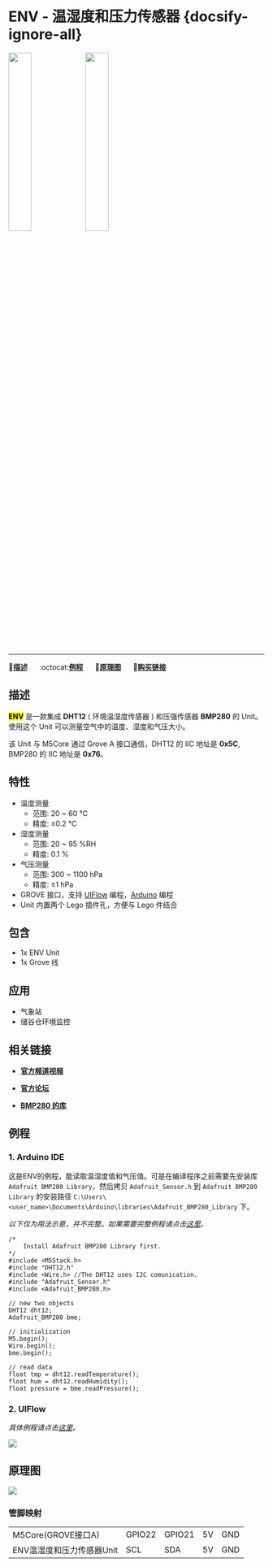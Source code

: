# ENV - 温湿度和压力传感器 {docsify-ignore-all}

<img src="assets/img/product_pics/unit/M5GO_Unit_env.png" width="30%" height="30%"><img src="assets/img/product_pics/unit/unit_env_grove_a.png" width="30%" height="30%">

***

:memo:**[描述](#描述)**&nbsp;&nbsp;&nbsp;&nbsp;&nbsp;&nbsp;:octocat:**[例程](#例程)**&nbsp;&nbsp;&nbsp;&nbsp;&nbsp;&nbsp;:electric_plug:**[原理图](#原理图)**&nbsp;&nbsp;&nbsp;&nbsp;&nbsp;&nbsp;🛒**[购买链接](https://item.taobao.com/item.htm?spm=a1z10.1-c.w4004-1172588101.29.f64c4476tugBw5&id=578200145474)**

## 描述

**<mark>ENV</mark>** 是一款集成 **DHT12** ( 环境温湿度传感器 ) 和压强传感器 **BMP280** 的 Unit。使用这个 Unit 可以测量空气中的温度、湿度和气压大小。

该 Unit 与 M5Core 通过 Grove A 接口通信，DHT12 的 IIC 地址是 **0x5C**, BMP280 的 IIC 地址是 **0x76**。

## 特性

-  温度测量
    - 范围: 20 ~ 60 ℃
    - 精度: ±0.2 ℃
-  湿度测量
    - 范围: 20 ~ 95 %RH
    - 精度: 0.1 %
-  气压测量
    - 范围: 300 ~ 1100 hPa
    - 精度: ±1 hPa
-  GROVE 接口，支持 [UIFlow](http://flow.m5stack.com) 编程，[Arduino](http://www.arduino.cc) 编程
-  Unit 内置两个 Lego 插件孔，方便与 Lego 件结合

## 包含

- 1x ENV Unit
- 1x Grove 线

## 应用

- 气象站
- 储谷仓环境监控

## 相关链接

- **[官方频道视频](https://i.youku.com/i/UNjE1ODA2MzE0OA==?spm=a2hzp.8253869.0.0)**

- **[官方论坛](http://forum.m5stack.com/)**

- **[BMP280 的库](https://github.com/adafruit/Adafruit_BMP280_Library)**

## 例程

### 1. Arduino IDE

这是ENV的例程，能读取温湿度值和气压值。可是在编译程序之前需要先安装库 `Adafruit BMP280 Library`，然后拷贝 `Adafruit_Sensor.h` 到 `Adafruit BMP280 Library` 的安装路径 `C:\Users\<user_name>\Documents\Arduino\libraries\Adafruit_BMP280_Library` 下。

*以下仅为用法示意，并不完整。如果需要完整例程请点击[这里](https://github.com/m5stack/M5Stack/tree/master/examples/Unit/ENV)。*

```arduino
/*
    Install Adafruit BMP280 Library first.
*/
#include <M5Stack.h>
#include "DHT12.h"
#include <Wire.h> //The DHT12 uses I2C comunication.
#include "Adafruit_Sensor.h"
#include <Adafruit_BMP280.h>

// new two objects
DHT12 dht12;
Adafruit_BMP280 bme;

// initialization
M5.begin();
Wire.begin();
bme.begin();

// read data
float tmp = dht12.readTemperature();
float hum = dht12.readHumidity();
float pressure = bme.readPressure();
```

<!-- ```arduino
#include <M5Stack.h>
#include "DHT12.h"
#include <Wire.h> //The DHT12 uses I2C comunication.
#include <Adafruit_Sensor.h>
#include <Adafruit_BMP280.h>
DHT12 dht12; //Preset scale CELSIUS and ID 0x5c.
Adafruit_BMP280 bme;

void setup() {
    M5.begin();
    Wire.begin();

    if (!bme.begin()){
      Serial.println("Could not find a valid BMP280 sensor, check wiring!");
      while (1);
    }
}

void loop() {
    float tmp = dht12.readTemperature();
    float hum = dht12.readHumidity();
    float pressure = bme.readPressure();
}
``` -->

### 2. UIFlow

*具体例程请点击[这里](https://github.com/m5stack/M5-ProductExampleCodes/tree/master/Unit/ENV/UIFlow)。*

<img src="assets/img/product_pics/unit/unit_example/ENV/example_unit_env_05.png">

## 原理图

<img src="assets/img/product_pics/unit/env_sch.JPG">

### 管脚映射

<table>
<tr><td>M5Core(GROVE接口A)</td><td>GPIO22</td><td>GPIO21</td><td>5V</td><td>GND</td></tr>
 <tr><td>ENV温湿度和压力传感器Unit</td><td>SCL</td><td>SDA</td><td>5V</td><td>GND</td></tr>
</table>
